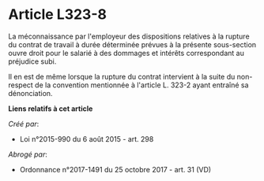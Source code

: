 # Article L323-8

La méconnaissance par l'employeur des dispositions relatives à la rupture du contrat de travail à durée déterminée prévues à
la présente sous-section ouvre droit pour le salarié à des dommages et intérêts correspondant au préjudice subi. 

Il en est de même lorsque la rupture du contrat intervient à la suite du non-respect de la convention mentionnée à l'article
L. 323-2 ayant entraîné sa dénonciation.

**Liens relatifs à cet article**

_Créé par_:

  - Loi n°2015-990 du 6 août 2015 - art. 298

_Abrogé par_:

  - Ordonnance n°2017-1491 du 25 octobre 2017 - art. 31 (VD)
